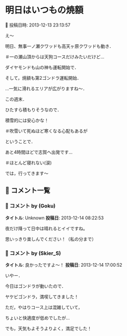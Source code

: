 # 明日はいつもの焼額

📅 投稿日時: 2013-12-13 23:13:57

え～





明日、無事一ノ瀬クワッドも高天ヶ原クワッドも動き．


＃一の瀬山頂からは天狗コースだけみたいだけど…


ダイヤモンドも山の神も運転開始で．


そして，焼額も第2ゴンドラ運転開始．


…一気に滑れるエリアが広がりますね～．





この週末．


ひたすら積もりそうなので．


積雪的には安心かな！


＃吹雪いて死ぬほど寒くなる心配もあるが





ということで．


あと4時間ほどで志賀へ出発です…


＃ほとんど寝れない(涙)





では，行ってきます～

## 💬 コメント一覧

### 💬 コメント by (Goku)
**タイトル**: Unknown
**投稿日**: 2013-12-14 08:22:53

夜だけ降って日中は晴れるとイイですね。



思いっきり楽しんでください！（私の分まで）

### 💬 コメント by (Skier_S)
**タイトル**: 良かったですよ～！
**投稿日**: 2013-12-14 17:00:52

いやー．

今日はゴンドラが動いたので．

ヤケビゴンドラ，満喫してきました！

ただ，やはりコース上は混雑していて，

ちょいと快適度が低めでしたが…



でも，天気もよそうよりよく，満足でした！

